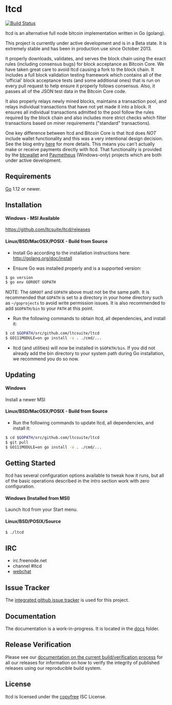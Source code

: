 # ltcd

[![Build Status](https://travis-ci.org/ltcsuite/ltcd.png?branch=master)](https://travis-ci.org/ltcsuite/ltcd)

ltcd is an alternative full node bitcoin implementation written in Go (golang).

This project is currently under active development and is in a Beta state. It
is extremely stable and has been in production use since October 2013.

It properly downloads, validates, and serves the block chain using the exact
rules (including consensus bugs) for block acceptance as Bitcoin Core. We have
taken great care to avoid ltcd causing a fork to the block chain. It includes a
full block validation testing framework which contains all of the 'official'
block acceptance tests (and some additional ones) that is run on every pull
request to help ensure it properly follows consensus. Also, it passes all of
the JSON test data in the Bitcoin Core code.

It also properly relays newly mined blocks, maintains a transaction pool, and
relays individual transactions that have not yet made it into a block. It
ensures all individual transactions admitted to the pool follow the rules
required by the block chain and also includes more strict checks which filter
transactions based on miner requirements ("standard" transactions).

One key difference between ltcd and Bitcoin Core is that ltcd does _NOT_ include
wallet functionality and this was a very intentional design decision. See the
blog entry [here](https://blog.conformal.com/ltcd-not-your-moms-bitcoin-daemon)
for more details. This means you can't actually make or receive payments
directly with ltcd. That functionality is provided by the
[btcwallet](https://github.com/btcsuite/btcwallet) and
[Paymetheus](https://github.com/btcsuite/Paymetheus) (Windows-only) projects
which are both under active development.

## Requirements

[Go](http://golang.org) 1.12 or newer.

## Installation

#### Windows - MSI Available

https://github.com/ltcsuite/ltcd/releases

#### Linux/BSD/MacOSX/POSIX - Build from Source

- Install Go according to the installation instructions here:
  http://golang.org/doc/install

- Ensure Go was installed properly and is a supported version:

```bash
$ go version
$ go env GOROOT GOPATH
```

NOTE: The `GOROOT` and `GOPATH` above must not be the same path. It is
recommended that `GOPATH` is set to a directory in your home directory such as
`~/goprojects` to avoid write permission issues. It is also recommended to add
`$GOPATH/bin` to your `PATH` at this point.

- Run the following commands to obtain ltcd, all dependencies, and install it:

```bash
$ cd $GOPATH/src/github.com/ltcsuite/ltcd
$ GO111MODULE=on go install -v . ./cmd/...
```

- ltcd (and utilities) will now be installed in `$GOPATH/bin`. If you did
  not already add the bin directory to your system path during Go installation,
  we recommend you do so now.

## Updating

#### Windows

Install a newer MSI

#### Linux/BSD/MacOSX/POSIX - Build from Source

- Run the following commands to update ltcd, all dependencies, and install it:

```bash
$ cd $GOPATH/src/github.com/ltcsuite/ltcd
$ git pull
$ GO111MODULE=on go install -v . ./cmd/...
```

## Getting Started

ltcd has several configuration options available to tweak how it runs, but all
of the basic operations described in the intro section work with zero
configuration.

#### Windows (Installed from MSI)

Launch ltcd from your Start menu.

#### Linux/BSD/POSIX/Source

```bash
$ ./ltcd
```

## IRC

- irc.freenode.net
- channel #ltcd
- [webchat](https://webchat.freenode.net/?channels=ltcd)

## Issue Tracker

The [integrated github issue tracker](https://github.com/ltcsuite/ltcd/issues)
is used for this project.

## Documentation

The documentation is a work-in-progress. It is located in the [docs](https://github.com/ltcsuite/ltcd/tree/master/docs) folder.

## Release Verification

Please see our [documentation on the current build/verification
process](https://github.com/ltcsuite/ltcd/tree/master/release) for all our
releases for information on how to verify the integrity of published releases
using our reproducible build system.

## License

ltcd is licensed under the [copyfree](http://copyfree.org) ISC License.
